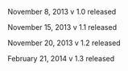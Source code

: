 November 8, 2013
v 1.0 released

November 15, 2013
v 1.1 released

November 20, 2013
v 1.2 released

February 21, 2014
v 1.3 released
